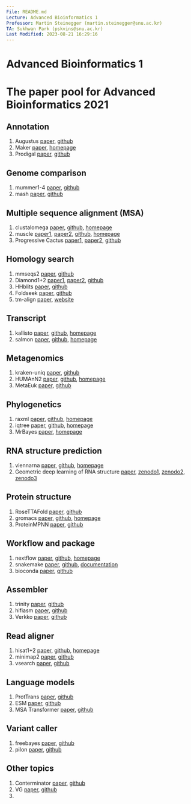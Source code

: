 ```yaml
---
File: README.md
Lecture: Advanced Bioinformatics 1
Professor: Martin Steinegger (martin.steinegger@snu.ac.kr)
TA: Sukhwan Park (pskvins@snu.ac.kr)
Last Modified: 2023-08-21 16:29:16
---
```


# Advanced Bioinformatics 1
# The paper pool for Advanced Bioinformatics 2021

## Annotation
1. Augustus [paper](https://academic.oup.com/bioinformatics/article/27/6/757/234821), [github](https://github.com/Gaius-Augustus/Augustus)
2. Maker [paper](https://bmcbioinformatics.biomedcentral.com/articles/10.1186/1471-2105-12-491), [homepage](https://www.yandell-lab.org/software/maker.html)
3. Prodigal [paper](https://bmcbioinformatics.biomedcentral.com/articles/10.1186/1471-2105-11-119), [github](https://github.com/hyattpd/Prodigal)

## Genome comparison
1. mummer1-4 [paper](https://journals.plos.org/ploscompbiol/article?id=10.1371/journal.pcbi.1005944), [github](https://github.com/mummer4/mummer)
2. mash [paper](https://genomebiology.biomedcentral.com/articles/10.1186/s13059-016-0997-x), [github](https://github.com/marbl/mash)

## Multiple sequence alignment (MSA)
1. clustalomega [paper](https://www.embopress.org/doi/full/10.1038/msb.2011.75), [github](https://github.com/GSLBiotech/clustal-omega), [homepage](http://www.clustal.org/omega/)
2. muscle [paper1](https://bmcbioinformatics.biomedcentral.com/articles/10.1186/1471-2105-5-113), [paper2](https://academic.oup.com/nar/article/32/5/1792/2380623), [github](https://github.com/rcedgar/muscle), [homepage](https://www.drive5.com/muscle/)
3. Progressive Cactus [paper1](https://genome.cshlp.org/content/21/9/1512.short), [paper2](https://www.nature.com/articles/s41586-020-2871-y), [github](https://github.com/ComparativeGenomicsToolkit/cactus)

## Homology search
1. mmseqs2 [paper](https://www.nature.com/articles/nbt.3988), [github](https://github.com/soedinglab/MMseqs2)
2. Diamond1+2 [paper1](https://www.nature.com/articles/s41592-021-01101-x), [paper2](https://www.nature.com/articles/nmeth.3176), [github](https://github.com/bbuchfink/diamond)
3. HHblits [paper](https://www.nature.com/articles/nmeth.1818), [github](https://github.com/soedinglab/hh-suite)
4. Foldseek [paper](https://www.nature.com/articles/s41587-023-01773-0), [github](https://github.com/steineggerlab/foldseek)
5. tm-align [paper](https://academic.oup.com/nar/article/33/7/2302/2401364), [website](https://zhanggroup.org/TM-align/)

## Transcript
1. kallisto [paper](https://www.nature.com/articles/nbt.3519), [github](https://github.com/pachterlab/kallisto), [homepage](https://pachterlab.github.io/kallisto/)
2. salmon [paper](https://www.nature.com/articles/nmeth.4197), [github](https://github.com/COMBINE-lab/salmon), [homepage](https://combine-lab.github.io/salmon/)

## Metagenomics
1. kraken-uniq [paper](https://genomebiology.biomedcentral.com/articles/10.1186/s13059-018-1568-0), [github](https://github.com/fbreitwieser/krakenuniq)
2. HUMAnN2 [paper](https://www.nature.com/articles/s41592-018-0176-y), [github](https://github.com/biobakery/humann), [homepage](https://huttenhower.sph.harvard.edu/humann2/)
3. MetaEuk [paper](https://microbiomejournal.biomedcentral.com/articles/10.1186/s40168-020-00808-x), [github](https://github.com/soedinglab/metaeuk)

## Phylogenetics
1. raxml [paper](https://academic.oup.com/bioinformatics/article/30/9/1312/238053), [github](https://github.com/stamatak/standard-RAxML), [homepage](https://cme.h-its.org/exelixis//web/software/raxml/index.html)
2. iqtree [paper](https://academic.oup.com/mbe/article/37/5/1530/5721363), [github](https://github.com/Cibiv/IQ-TREE), [homepage](http://www.iqtree.org/)
3. MrBayes [paper](https://academic.oup.com/bioinformatics/article/17/8/754/235132), [homepage](https://nbisweden.github.io/MrBayes/index.html)

## RNA structure prediction
1. viennarna [paper](https://almob.biomedcentral.com/articles/10.1186/1748-7188-6-26), [github](https://github.com/ViennaRNA/ViennaRNA), [homepage](https://www.tbi.univie.ac.at/RNA/)
2. Geometric deep learning of RNA structure [paper](https://www.science.org/doi/abs/10.1126/science.abe5650), [zenodo1](https://zenodo.org/record/5088971), [zenodo2](https://zenodo.org/record/5090151), [zenodo3](https://zenodo.org/record/5090157)

## Protein structure
1. RoseTTAFold [paper](https://www.science.org/doi/abs/10.1126/science.abj8754), [github](https://github.com/RosettaCommons/RoseTTAFold)
2. gromacs [paper](https://www.sciencedirect.com/science/article/pii/S2352711015000059?via%3Dihub), [github](https://github.com/gromacs/gromacs), [homepage](https://www.gromacs.org/)
3. ProteinMPNN [paper](https://www.science.org/doi/10.1126/science.add2187), [github](https://github.com/dauparas/ProteinMPNN)

## Workflow and package
1. nextflow [paper](https://www.nature.com/articles/nbt.3820), [github](https://github.com/nextflow-io/nextflow), [homepage](https://www.nextflow.io/)
2. snakemake [paper](https://academic.oup.com/bioinformatics/article/28/19/2520/290322), [github](https://github.com/snakemake/snakemake), [documentation](https://snakemake.readthedocs.io/en/stable/)
3. bioconda [paper](https://www.nature.com/articles/s41592-018-0046-7), [github](https://github.com/bioconda)

## Assembler
1. trinity [paper](https://www.nature.com/articles/nbt.1883), [github](https://github.com/trinityrnaseq/trinityrnaseq)
2. hifiasm [paper](https://www.nature.com/articles/s41592-020-01056-5), [github](https://github.com/chhylp123/hifiasm)
3. Verkko [paper](https://www.nature.com/articles/s41587-023-01662-6), [github](https://github.com/marbl/verkko/)

## Read aligner
1. hisat1+2 [paper](https://www.nature.com/articles/s41587-019-0201-4), [github](https://github.com/DaehwanKimLab/hisat2), [homepage](http://daehwankimlab.github.io/hisat2/)
2. minimap2 [paper](https://academic.oup.com/bioinformatics/article/34/18/3094/4994778), [github](https://github.com/lh3/minimap2)
3. vsearch [paper](https://peerj.com/articles/2584/), [github](https://github.com/torognes/vsearch)

## Language models
1. ProtTrans [paper](https://ieeexplore.ieee.org/document/9477085), [github](https://github.com/agemagician/ProtTrans)
2. ESM [paper](https://www.biorxiv.org/content/10.1101/622803v4), [github](https://github.com/facebookresearch/esm)
3. MSA Transformer [paper](https://proceedings.mlr.press/v139/rao21a.html), [github](https://github.com/facebookresearch/esm)

## Variant caller
1. freebayes [paper](https://arxiv.org/abs/1207.3907), [github](https://github.com/freebayes/freebayes)
2. pilon [paper](https://journals.plos.org/plosone/article?id=10.1371/journal.pone.0112963), [github](https://github.com/broadinstitute/pilon)

## Other topics
1. Conterminator [paper](https://genomebiology.biomedcentral.com/articles/10.1186/s13059-020-02023-1), [github](https://github.com/martin-steinegger/conterminator)
2. VG [paper](https://www.nature.com/articles/nbt.4227), [github](https://github.com/vgteam/vg)
3. 

